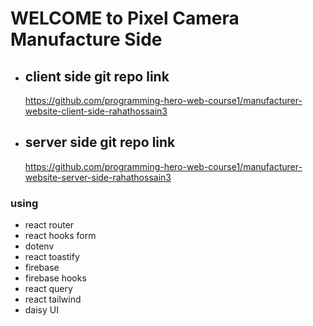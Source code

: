 # WELCOME to Pixel Camera Manufacture Side

* ## client side git repo link

    https://github.com/programming-hero-web-course1/manufacturer-website-client-side-rahathossain3

* ## server side git repo link

    https://github.com/programming-hero-web-course1/manufacturer-website-server-side-rahathossain3


### using 
* react router
* react hooks form
* dotenv 
* react toastify 
* firebase
* firebase hooks
* react query
* react tailwind
* daisy UI